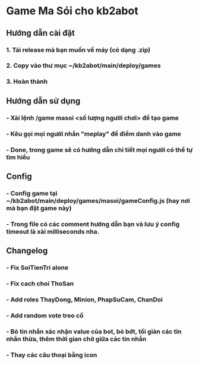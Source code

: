 # Game Ma Sói cho kb2abot
## Hướng dẫn cài đặt
### 1. Tải release mà bạn muốn về máy (có dạng .zip)
### 2. Copy vào thư mục ~/kb2abot/main/deploy/games
### 3. Hoàn thành
## Hướng dẫn sử dụng
### - Xài lệnh /game masoi <số lượng người chơi> để tạo game
### - Kêu gọi mọi người nhắn "meplay" để điểm danh vào game
### - Done, trong game sẽ có hướng dẫn chi tiết mọi người có thể tự tìm hiểu
## Config
### - Config game tại ~/kb2abot/main/deploy/games/masoi/gameConfig.js (hay nơi mà bạn đặt game này)
### - Trong file có các comment hướng dẫn bạn và lưu ý config timeout là xài milliseconds nha.




## Changelog

### - Fix SoiTienTri alone
### - Fix cach choi ThoSan
### - Add roles ThayDong, Minion, PhapSuCam, ChanDoi
### - Add random vote treo cổ
### - Bỏ tin nhắn xác nhận value của bot, bỏ bớt, tối giản các tin nhắn thừa, thêm thời gian chờ giữa các tin nhắn
### - Thay các câu thoại bằng icon
